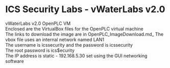 # ICS Security Labs - vWaterLabs v2.0
vWaterLabs v2.0 OpenPLC VM<br>
Enclosed are the VirtualBox files for the OpenPLC virtual machine<br>
The links to download the image are in OpenPLC_ImageDownload.md_
The vbox file uses an internal network named LAN1<br>
The username is icssecurity and the password is icssecurity<br>
The root password is ics$ecurity<br>
The IP address is static - 192.168.5.30 set using the GUI networking software<br>

